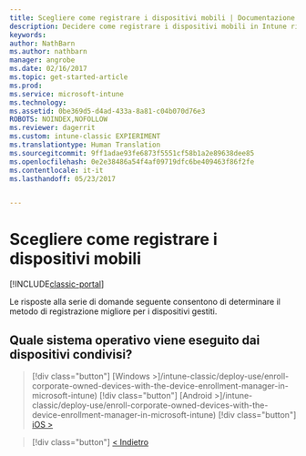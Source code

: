 ```yaml
---
title: Scegliere come registrare i dispositivi mobili | Documentazione Microsoft
description: Decidere come registrare i dispositivi mobili in Intune rispondendo ad alcune semplici domande
keywords: 
author: NathBarn
ms.author: nathbarn
manager: angrobe
ms.date: 02/16/2017
ms.topic: get-started-article
ms.prod: 
ms.service: microsoft-intune
ms.technology: 
ms.assetid: 0be369d5-d4ad-433a-8a81-c04b070d76e3
ROBOTS: NOINDEX,NOFOLLOW
ms.reviewer: dagerrit
ms.custom: intune-classic EXPIERIMENT
ms.translationtype: Human Translation
ms.sourcegitcommit: 9ff1adae93fe6873f5551cf58b1a2e89638dee85
ms.openlocfilehash: 0e2e38486a54f4af09719dfc6be409463f86f2fe
ms.contentlocale: it-it
ms.lasthandoff: 05/23/2017


---
```

# <a name="choose-how-to-enroll-mobile-devices"></a>Scegliere come registrare i dispositivi mobili

[!INCLUDE[classic-portal](../includes/classic-portal.md)]

Le risposte alla serie di domande seguente consentono di determinare il metodo di registrazione migliore per i dispositivi gestiti.

## <a name="what-operating-system-are-your-shared-devices-running"></a>**Quale sistema operativo viene eseguito dai dispositivi condivisi?**

> [!div class="button"]
[Windows >]/intune-classic/deploy-use/enroll-corporate-owned-devices-with-the-device-enrollment-manager-in-microsoft-intune) [!div class="button"]
> [Android >]/intune-classic/deploy-use/enroll-corporate-owned-devices-with-the-device-enrollment-manager-in-microsoft-intune) [!div class="button"]
[iOS >](choose-how-to-enroll-devices5.md)

> [!div class="button"]
[< Indietro](choose-how-to-enroll-devices3.md)

